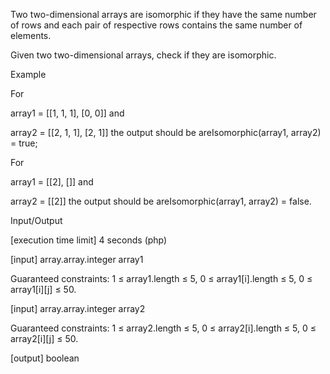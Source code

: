 Two two-dimensional arrays are isomorphic if they have the same number of rows and each pair of respective rows contains the same number of elements.

Given two two-dimensional arrays, check if they are isomorphic.

Example

For

array1 = [[1, 1, 1],
          [0, 0]]
and

array2 = [[2, 1, 1],
          [2, 1]]
the output should be
areIsomorphic(array1, array2) = true;

For

array1 = [[2],
          []]
and

array2 = [[2]]
the output should be
areIsomorphic(array1, array2) = false.

Input/Output

[execution time limit] 4 seconds (php)

[input] array.array.integer array1

Guaranteed constraints:
1 ≤ array1.length ≤ 5,
0 ≤ array1[i].length ≤ 5,
0 ≤ array1[i][j] ≤ 50.

[input] array.array.integer array2

Guaranteed constraints:
1 ≤ array2.length ≤ 5,
0 ≤ array2[i].length ≤ 5,
0 ≤ array2[i][j] ≤ 50.

[output] boolean